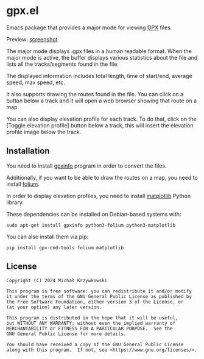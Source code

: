 # gpx.el #

Emacs package that provides a major mode for viewing [GPX][GPX] files.

Preview: [screenshot](./screenshot.png)

The major mode displays .gpx files in a human readable format.  When the major
mode is active, the buffer displays various statistics about the file and lists
all the tracks/segments found in the file.

The displayed information includes total length, time of start/end, average
speed, max speed, etc.

It also supports drawing the routes found in the file.  You can click on a
button below a track and it will open a web browser showing that route on a
map.

You can also display elevation profile for each track.  To do that, click on
the [Toggle elevation profile] button below a track, this will insert the
elevation profile image below the track.

## Installation ##

You need to install [gpxinfo][gpxinfo] program in order to convert the files.

Additionally, if you want to be able to draw the routes on a map, you need to
install [folium][folium].

In order to display elevation profiles, you need to install
[matplotlib][matplotlib] Python library.

These dependencies can be installed on Debian-based systems with:

	sudo apt-get install gpxinfo python3-folium python3-matplotlib

You can also install them via pip:

	pip install gpx-cmd-tools folium matplotlib

## License ##

```
Copyright (C) 2024 Michał Krzywkowski

This program is free software: you can redistribute it and/or modify
it under the terms of the GNU General Public License as published by
the Free Software Foundation, either version 3 of the License, or
(at your option) any later version.

This program is distributed in the hope that it will be useful,
but WITHOUT ANY WARRANTY; without even the implied warranty of
MERCHANTABILITY or FITNESS FOR A PARTICULAR PURPOSE.  See the
GNU General Public License for more details.

You should have received a copy of the GNU General Public License
along with this program.  If not, see <https://www.gnu.org/licenses/>.
```
<!-- Local Variables: -->
<!-- coding: utf-8 -->
<!-- fill-column: 79 -->
<!-- End: -->

[GPX]: https://wiki.openstreetmap.org/wiki/GPX

[gpxinfo]: https://github.com/tkrajina/gpx-cmd-tools

[folium]: https://github.com/python-visualization/folium

[matplotlib]: https://matplotlib.org/
